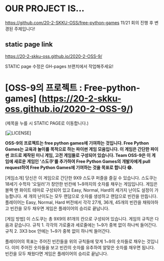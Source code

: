 # OUR PROJECT IS...

https://github.com/20-2-SKKU-OSS/free-python-games 
11/21 회의 진행 후 변경된 주제입니다! 

## static page link

https://20-2-skku-oss.github.io/2020-2-OSS-9/

STATIC page 수정은 GH-pages 브랜치에서 작업해주세요!

# [OSS-9의 프로젝트 : Free-python-games] (https://20-2-skku-oss.github.io/2020-2-OSS-9/)
(제목을 누를 시 STATIC PAGE로 이동합니다.)

[![LICENSE](https://img.shields.io/badge/license-MIT-lightgrey.svg)]

**OSS-9의 프로젝트는 free python games에 기여하는 것입니다. Free Python Games는 교육과 놀이를 목적으로 하는 파이썬 게임 모음입니다. 이 게임은 간단한 파이썬 코드로 제작된 미니 게임, 고전 게임들로 구성되어 있습니다.
Team OSS-9은 이 게임에 새로운 게임인 '스도쿠'를 추가하여 Free Python Games의 개발자에게 pull request하여 Free Python Games에 기여하는 것을 목표로 합니다 :smile:.**

[게임소개]
당신은 이 게임으로 간단한 9X9 스도쿠 퍼즐을 즐길 수 있습니다. 
스도쿠는 18세기 수학자 '오일러'가 창안한 빈칸에 1~9까지의 숫자를 채우는 게임입니다. 
게임은 블랙 앤 화이트 테마로 구성되어 있고 Easy, Normal, Hard의 세가지 난이도 설정이 가능합니다.
세 개의 난이도는 모두 랜덤으로 숫자를 생성하고 랜덤으로 빈칸을 만듭니다.
플레이어는 Easy, Normal, Hard 버전에서 각각 27개, 36개, 45개의 빈칸을 채워야하고 
빈칸을 모두 채우면 게임은 플레이어의 승리로 끝납니다.

[게임 방법]
이 스도쿠는 총 9X9의 81개의 칸으로 구성되어 있습니다.
게임의 규칙은 다음과 같습니다.
규칙 1. 각각의 가로줄과 세로줄에는 1~9가 중복 없이 하나씩 들어간다.
규칙 2. 3X3 box 안에는 1~9가 중복 없이 하나씩 들어간다.

플레이어의 목표는 주어진 빈칸들을 위의 규칙들에 맞게 1~9의 숫자들로 채우는 것입니다.
이미 주어진 숫자들을 보고 빈칸의 숫자를 유추하여 알맞은 숫자를 채우면 됩니다.
빈칸을 모두 채웠다면 게임은 플레이어의 승리로 끝납니다.
